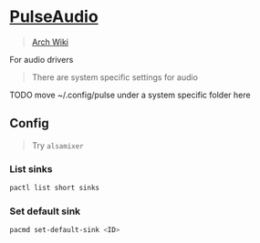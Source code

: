 # [PulseAudio](https://www.freedesktop.org/wiki/Software/PulseAudio/)

> [Arch Wiki](https://wiki.archlinux.org/index.php/PulseAudio)

For audio drivers

> There are system specific settings for audio

TODO move ~/.config/pulse under a system specific folder here

## Config

> Try `alsamixer`

### List sinks

```sh
pactl list short sinks
```

### Set default sink

```sh
pacmd set-default-sink <ID>
```
